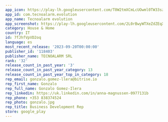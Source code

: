 ```yaml
---
app_icon: https://play-lh.googleusercontent.com/T0W2tmXCmLcUOwml0TW33sz_s_JZPokwcfegzjpJAT1KDLgIBVxmwQtMTJe4T9ISE_jz
app_id: com.tecnoalarm.evolution
app_name: Tecnoalarm evolution
app_screenshot: https://play-lh.googleusercontent.com/2L0rBwyWTXeZdZEqXCVCUo9Lug-ESG7YrpqUD87NPa6Jzo1CkKmJRJdyfw1H4INRcHE
category: House & Home
country: IT
id: 7fJhfVpVD2oq
language: es
most_recent_release: '2023-09-20T00:00:00'
publisher_id: '118403'
publisher_name: TECNOALARM SRL
rank: '32'
release_count_in_past_year: '3'
release_count_in_past_year_category: 13
release_count_in_past_year_top_in_category: 18
rep_email: gonzalo.gomez-llera@bitrise.io
rep_first_name: Gonzalo
rep_full_name: Gonzalo Gomez-Ilera
rep_linkedin: https://uk.linkedin.com/in/anna-magnussen-0977131b
rep_phone: +353 838374524
rep_photo: gonzalo.jpg
rep_title: Business Development Rep
store: google_play
---
```

